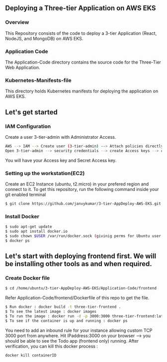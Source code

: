 ## Deploying a Three-tier Application on AWS EKS

### Overview

This Repository consists of the code to deploy a 3-tier Application (React, NodeJS, and MongoDB) on AWS EKS.

### Application Code 
The Application-Code directory contains the source code for the Three-Tier Web Application.

### Kubernetes-Manifests-file
This directory holds Kubernetes manifests for deploying the application on AWS EKS.

## Let's get started

### IAM Configuration
Create a user 3-tier-admin with Administrator Access.
```bash
AWS --> IAM --> Create user (3-tier-admin) --> Attach policies directly --> AdministratorAccess --> create admin
Open 3-tier-admin --> security credentials --> create Access keys --> cli --> create
```
You will have your Access key and Secret Access key.

### Setting up the workstation(EC2)
Create an EC2 Instance (ubuntu, t2.micro) in your prefered region and connect to it.
To get this repository, run the following command inside your git enabled terminal
```bash
$ git clone https://github.com/janvykumar/3-tier-AppDeploy-AWS-EKS.git
```

### Install Docker
```bash
$ sudo apt-get update
$ sudo apt install docker.io
$ sudo chown $USER /var/run/docker.sock (givinig perms for Ubuntu user to run docker)
$ docker ps
```

## Let's start with deploying frontend first. We will be installing other tools as and when required.

### Create Docker file
```bash
$ cd /home/ubuntu/3-tier-AppDeploy-AWS-EKS/Application-Code/frontend
```
Refer Application-Code/frontend/Dockerfile of this repo to get the file.
```bash
$ Run docker : docker build -t three-tier-frontend .
$ To see the latest image : docker images
$ To run the image : docker run -d -p 3000:3000 three-tier-frontend:latest ( react runs on port 3000 by default )
$ To see if the container is up and running : docker ps
```
You need to add an inbound rule for your instance allowing custom TCP 3000 port from anywhere.
Hit IPaddress:3000 on your browser --> you should be able to see the Todo app (frontend only) running.
After verification, you can kill this docker process : 
```bash
docker kill containerID
```







